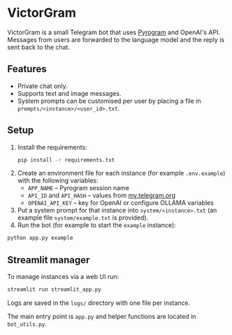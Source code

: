 # VictorGram

VictorGram is a small Telegram bot that uses [Pyrogram](https://docs.pyrogram.org/) and OpenAI's API.  Messages from users are forwarded to the language model and the reply is sent back to the chat.

## Features

* Private chat only.
* Supports text and image messages.
* System prompts can be customised per user by placing a file in `prompts/<instance>/<user_id>.txt`.

## Setup

1. Install the requirements:
   ```bash
   pip install -r requirements.txt
   ```
2. Create an environment file for each instance (for example `.env.example`) with the following variables:
   - `APP_NAME` – Pyrogram session name
   - `API_ID` and `API_HASH` – values from [my.telegram.org](https://my.telegram.org)
   - `OPENAI_API_KEY` – key for OpenAI or configure OLLAMA variables
3. Put a system prompt for that instance into `system/<instance>.txt` (an example file `system/example.txt` is provided).
4. Run the bot (for example to start the `example` instance):
  ```bash
 python app.py example
  ```

## Streamlit manager

To manage instances via a web UI run:

```bash
streamlit run streamlit_app.py
```

Logs are saved in the `logs/` directory with one file per instance.

The main entry point is `app.py` and helper functions are located in `bot_utils.py`.

